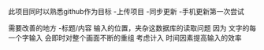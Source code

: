 此项目同时以熟悉github作为目标
    -上传项目
    -同步更新
    -手机更新第一次尝试

需要改善的地方
    -标题/内容 输入的位置，夹杂这数据库的读取问题
        因为 文字的每一个字输入 会即时对整个画面不断的重组
        考虑计入 时间因素提高输入的效率
        